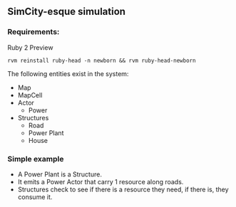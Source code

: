 ## SimCity-esque simulation

### Requirements:

Ruby 2 Preview

    rvm reinstall ruby-head -n newborn && rvm ruby-head-newborn

The following entities exist in the system:

- Map
- MapCell
- Actor
  - Power
- Structures
  - Road
  - Power Plant
  - House


### Simple example
- A Power Plant is a Structure.
- It emits a Power Actor that carry 1 resource along roads.
- Structures check to see if there is a resource they need, if there is, they consume it.
